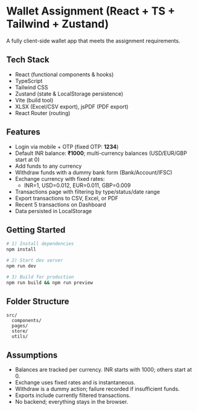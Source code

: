 
# Wallet Assignment (React + TS + Tailwind + Zustand)

A fully client-side wallet app that meets the assignment requirements.

## Tech Stack
- React (functional components & hooks)
- TypeScript
- Tailwind CSS
- Zustand (state & LocalStorage persistence)
- Vite (build tool)
- XLSX (Excel/CSV export), jsPDF (PDF export)
- React Router (routing)

## Features
- Login via mobile + OTP (fixed OTP: **1234**)
- Default INR balance: **₹1000**; multi-currency balances (USD/EUR/GBP start at 0)
- Add funds to any currency
- Withdraw funds with a dummy bank form (Bank/Account/IFSC)
- Exchange currency with fixed rates:
  - INR=1, USD=0.012, EUR=0.011, GBP=0.009
- Transactions page with filtering by type/status/date range
- Export transactions to CSV, Excel, or PDF
- Recent 5 transactions on Dashboard
- Data persisted in LocalStorage

## Getting Started
```bash
# 1) Install dependencies
npm install

# 2) Start dev server
npm run dev

# 3) Build for production
npm run build && npm run preview
```

## Folder Structure
```
src/
  components/
  pages/
  store/
  utils/
```

## Assumptions
- Balances are tracked per currency. INR starts with 1000; others start at 0.
- Exchange uses fixed rates and is instantaneous.
- Withdraw is a dummy action; failure recorded if insufficient funds.
- Exports include currently filtered transactions.
- No backend; everything stays in the browser.
